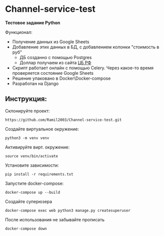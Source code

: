 # Channel-service-test

**Тестовое задание Python**

Функционал:

- Получение данных из Google Sheets
- Добавление этих данных в БД, с добавлением колонки "стоимость в руб"
  - ДБ созданно с помощью Postgres
  - Доллар получаем из сайта [ЦБ РФ](https://www.cbr.ru/scripts/XML_daily.asp)
- Скрипт работает онлайн с помощью Celery. Через какое-то время проверяется состояние Google Sheets
- Решение упаковано в Docker\Docker-compose
- Разработан на Django

## Инструкция:

Склонируйте проект:
```
https://github.com/Ramil2003/Channel-service-test.git
```

Создайте виртуальное окружение:
```
python3 -m venv venv
```

Активируйте вирт. окружение:
```
source venv/bin/activate
```

Установите зависимости:
```
pip install -r requirements.txt
```

Запустите docker-compose:
```
docker-compose up --build
```

Создайте суперюзера
```
docker-compose exec web python3 manage.py createsuperuser
```

После использования не забывайте прописать
```
docker-compose down
```